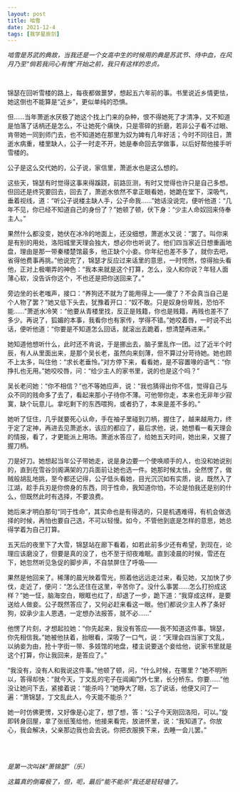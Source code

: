 ```yaml
---
layout: post
title: 啮雪
date: 2021-12-4
tags: [我学星辰剑]
---
```


*啮雪是苏武的典故，当我还是一个女高中生的时候用的典是苏武节、侍中血，在风月乃至“倘若我问心有愧”开始之前，我只有这样的忠贞。*

<br>

锦瑟在回听雪楼的路上，每夜都做噩梦，想起五六年前的事。书里说近乡情更怯，她这倒也不能算是“近乡”，更似单纯的恐惧。

但……当年萧逝水厌极了她这个找上门来的杂种，恨不得她死了才清净，又不知道是怕落了话柄还是怎么，不让她死个痛快，只是零碎的折磨，若非公子看不过眼、肯带她一同到师门去，也不知道她在那里为奴为婢有几年好活；今时不同往日，萧逝水病重，楼里缺人，公子一时走不开，她是奉命回去学做事，以后好帮他接手听雪楼的。

公子是这么交代她的，公子说，家信里，萧逝水也是这么想的。

这些天，锦瑟有时觉得这事来得蹊跷，前路叵测，有时又觉得也许只是自己多想。但回还是终究要回去，回去了，萧逝水依然不拿正眼看她，她跪在堂下，深吸气，垂着视线，道：“听公子说楼主缺人手，公子命我……”她话没说完，便听他道：“几年不见，你已经不知道自己的身份了？”她顿了顿，伏下身：“少主人命奴回来侍奉主人。”

果然什么都没变，她伏在冰冷的地面上，还没细想，萧逝水又说：“罢了。叫你来是有别的用处，洛阳城里天理会独大，想必你也听说了。他们四当家近日想重画地盘，理由是那一带秦楼楚馆最多，他正缺个小妾。你年纪也差不多了，就你去吧，省得他费事再挑。”他说完了，锦瑟才反应过来话里的意思，一时愕然，惊得抬头看他，正对上极嘲弄的神色：“我本来就是这个打算，怎么，没人和你说？年轻人面薄心软，没告诉你这个，不也还是把你送回来了。”

旁边坐的长老嗤声，接口：“养狗还不就为了能用得上——傻了？不会真当自己是个人物了罢？”她又低下头去，犹豫着开口：“奴不敢。只是奴身份卑贱，恐怕不能……”萧逝水冷笑：“他要从青楼里找，反正是贱籍，你也是贱籍，再贱也差不了多少。再说了，狐媚的本事，我看你也有家传，学得不错。”她咬着唇，一时说不出话，便听他道：“你要是不知道怎么回话，就滚出去跪着，想清楚再进来。”

她知道他想听什么，此时还不肯说，于是挪出去，脑子里乱作一团。过了近半个时辰，有人从里面出来，是那个吴长老，虽然向来刻薄，但不算过分苛待她。她也顾不上太多，叫住他：“求长老垂怜。”对方停下来，看看她，是不容置喙的语气：“你挣扎也无用。”她咬咬唇，问：“给少主人的家书里，说的也是这个吗？”

吴长老问她：“你不相信？”也不等她应声，说：“我也猜得出你不信，觉得自己与众不同的贱命多了去了，看起来那小子待你不薄。可他带你走，本来也无非年少寂寞，缺个玩意儿。拿吃剩下的东西喂狗，或者扔了，本来是差不多的。”

她听了怔住，几乎就要死心认命，手在袖子里碰到刀柄，握住了，越来越用力，终于定了定神，再进去见萧逝水，该应的都应了，最后求他，说，她想看一看天理会的情报，看了，才更能派上用场。萧逝水答应了，给她五天时间，她出来，又握了握刀柄。

刀是好刀。她想起当年公子带她走，说是身边要一个使唤顺手的人，也没和她说别的，直到在雪谷剑阁满架的刀兵面前让她也选一件。她那时候太怯，全然愣了，做贼般胡乱地挑，至今都还记得，公子低头看她，目光沉沉如有实质，说，既然入了江湖，趁手兵刃是你傍身的东西，同于性命，我知道你怕，不论是怕我还是别的什么，但既然此时有选择，不要浪费。

她后来才明白那句“同于性命”，其实命也是有得选的，只是机遇难得，有机会做选择的时候，再怕也要自己选，不可以轻慢。如今，不管他到底是怎样的意思，她总得学着为自己打算。

五天后的夜里下了大雪，锦瑟站在廊下看着，如若此前多少还有希望，到现在，论理应该磨没了，但要是真的没了，也不至于彻夜难眠。直到凌晨的时候，雪还在下，她忽然听见急促的脚步声，不自禁屏住了呼吸——

果然是他回来了。稀薄的晨光映着雪光，照着他远远走过来，看见她，又加快了步伐，走近了，便问：“怎么还住在这里，辛苦你了。没什么事罢……怎么打扮成这样？”她一怔，脑海空白，眼眶也红了，却退了一步，跪下道：“我穿成这样，是要送给人做妾。公子既然答应了，又何必赶来看这一眼。他们都说少主人养了条好狗，奴承少主人恩遇，一定想办法报答，就不必……”

他愣了片刻，才想起拉她：“你先起来，我没有答应——我不知道这件事。锦瑟，你先相信我。”她被他扶着，抬眼看，深吸了一口气，说：“天理会四当家丁文乱，以纳妾为由，抢十字街一带、多妓馆的地盘，楼主说要送个妾给他，说家书里就是这个打算，你让我回来，是答应了。”

“我没有，没有人和我说这件事。”他顿了顿，问，“什么时候，在哪里？”她不明所以，答得却快：“就今天，丁文乱的宅子在阊阖门外七里，长分桥东。你要……”他没让她问下去，紧接着说：“能杀吗？”她睁大了眼，忘了说话，他便又问了一遍：“萧锦瑟，丁文乱此人，今天能不能杀？”

她一时仿佛更愣，又好像是心定了，想了想，答：“公子今天刚回洛阳，可以。”旋即转身回屋，拿了张纸笺给他，他接来看完，放进怀里，说：“我知道了。你放心，我会解决，父亲那边我也会去说。你把衣服换下来，去睡一会儿罢。”

<br>
<br>

*是第一次叫妹“萧锦瑟”（乐）*

*这篇真的倒霉极了，但，呃，最后“能不能杀”我还是轻轻嗑了。*

<br>
<br>

